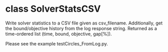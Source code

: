 # class SolverStatsCSV

Write solver statistics to a CSV file given as csv_filename.
Additionally, get the bound/objective history from the log response string.
Returned as a time-ordered list (time, bound, objective, gap[%]).

Please see the example testCircles_FromLog.py.

